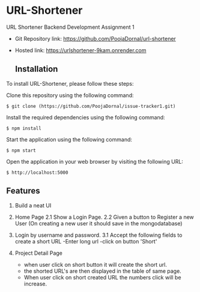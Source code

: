 # URL-Shortener
URL Shortener Backend Development Assignment 1

- Git Repository link: https://github.com/PoojaDornal/url-shortener
- Hosted link: https://urlshortener-9kam.onrender.com

  ## Installation
To install URL-Shortener,  please follow these steps:

Clone this repository using the following command:
```
$ git clone (https://github.com/PoojaDornal/issue-tracker1.git)
```
Install the required dependencies using the following command:
```
$ npm install 
```
Start the application using the following command:
```
$ npm start 
```
Open the application in your web browser by visiting the following URL:
```
$ http://localhost:5000 
```

## Features
1. Build a neat UI
2. Home Page
    2.1 Show a Login Page.
    2.2 Given a button to Register a new User (On creating a new user it should save in the mongodatabase)
3. Login by username and password.
 3.1 Accept the following fields to create a short URL
      -Enter long url
      -click on button 'Short'
      
4. Project Detail Page
    - when user click on short button it will create the short url.
    - the shorted URL's are then displayed in the table of same page.
    - When user click on short created URL the numbers click will be increase.
